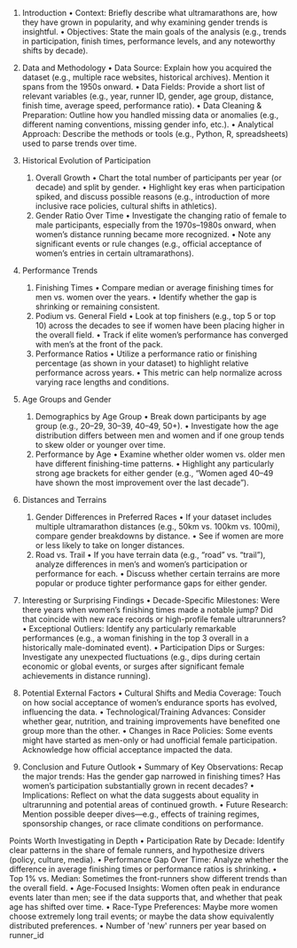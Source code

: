 1. Introduction
	•	Context: Briefly describe what ultramarathons are, how they have grown in popularity, and why examining gender trends is insightful.
	•	Objectives: State the main goals of the analysis (e.g., trends in participation, finish times, performance levels, and any noteworthy shifts by decade).

2. Data and Methodology
	•	Data Source: Explain how you acquired the dataset (e.g., multiple race websites, historical archives). Mention it spans from the 1950s onward.
	•	Data Fields: Provide a short list of relevant variables (e.g., year, runner ID, gender, age group, distance, finish time, average speed, performance ratio).
	•	Data Cleaning & Preparation: Outline how you handled missing data or anomalies (e.g., different naming conventions, missing gender info, etc.).
	•	Analytical Approach: Describe the methods or tools (e.g., Python, R, spreadsheets) used to parse trends over time.

3. Historical Evolution of Participation
	1.	Overall Growth
	•	Chart the total number of participants per year (or decade) and split by gender.
	•	Highlight key eras when participation spiked, and discuss possible reasons (e.g., introduction of more inclusive race policies, cultural shifts in athletics).
	2.	Gender Ratio Over Time
	•	Investigate the changing ratio of female to male participants, especially from the 1970s–1980s onward, when women’s distance running became more recognized.
	•	Note any significant events or rule changes (e.g., official acceptance of women’s entries in certain ultramarathons).

4. Performance Trends
	1.	Finishing Times
	•	Compare median or average finishing times for men vs. women over the years.
	•	Identify whether the gap is shrinking or remaining consistent.
	2.	Podium vs. General Field
	•	Look at top finishers (e.g., top 5 or top 10) across the decades to see if women have been placing higher in the overall field.
	•	Track if elite women’s performance has converged with men’s at the front of the pack.
	3.	Performance Ratios
	•	Utilize a performance ratio or finishing percentage (as shown in your dataset) to highlight relative performance across years.
	•	This metric can help normalize across varying race lengths and conditions.

5. Age Groups and Gender
	1.	Demographics by Age Group
	•	Break down participants by age group (e.g., 20–29, 30–39, 40–49, 50+).
	•	Investigate how the age distribution differs between men and women and if one group tends to skew older or younger over time.
	2.	Performance by Age
	•	Examine whether older women vs. older men have different finishing-time patterns.
	•	Highlight any particularly strong age brackets for either gender (e.g., “Women aged 40–49 have shown the most improvement over the last decade”).

6. Distances and Terrains
	1.	Gender Differences in Preferred Races
	•	If your dataset includes multiple ultramarathon distances (e.g., 50km vs. 100km vs. 100mi), compare gender breakdowns by distance.
	•	See if women are more or less likely to take on longer distances.
	2.	Road vs. Trail
	•	If you have terrain data (e.g., “road” vs. “trail”), analyze differences in men’s and women’s participation or performance for each.
	•	Discuss whether certain terrains are more popular or produce tighter performance gaps for either gender.

7. Interesting or Surprising Findings
	•	Decade-Specific Milestones: Were there years when women’s finishing times made a notable jump? Did that coincide with new race records or high-profile female ultrarunners?
	•	Exceptional Outliers: Identify any particularly remarkable performances (e.g., a woman finishing in the top 3 overall in a historically male-dominated event).
	•	Participation Dips or Surges: Investigate any unexpected fluctuations (e.g., dips during certain economic or global events, or surges after significant female achievements in distance running).

8. Potential External Factors
	•	Cultural Shifts and Media Coverage: Touch on how social acceptance of women’s endurance sports has evolved, influencing the data.
	•	Technological/Training Advances: Consider whether gear, nutrition, and training improvements have benefited one group more than the other.
	•	Changes in Race Policies: Some events might have started as men-only or had unofficial female participation. Acknowledge how official acceptance impacted the data.

9. Conclusion and Future Outlook
	•	Summary of Key Observations: Recap the major trends: Has the gender gap narrowed in finishing times? Has women’s participation substantially grown in recent decades?
	•	Implications: Reflect on what the data suggests about equality in ultrarunning and potential areas of continued growth.
	•	Future Research: Mention possible deeper dives—e.g., effects of training regimes, sponsorship changes, or race climate conditions on performance.

Points Worth Investigating in Depth
	•	Participation Rate by Decade: Identify clear patterns in the share of female runners, and hypothesize drivers (policy, culture, media).
	•	Performance Gap Over Time: Analyze whether the difference in average finishing times or performance ratios is shrinking.
	•	Top 1% vs. Median: Sometimes the front-runners show different trends than the overall field.
	•	Age-Focused Insights: Women often peak in endurance events later than men; see if the data supports that, and whether that peak age has shifted over time.
	•	Race-Type Preferences: Maybe more women choose extremely long trail events; or maybe the data show equivalently distributed preferences.
    •	Number of 'new' runners per year based on runner_id